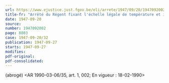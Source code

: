 ```yaml
---
url: https://www.ejustice.just.fgov.be/eli/arrete/1947/09/20/1947092002/justel
title-fr: "Arrêté du Régent fixant l'échelle légale de température et instaurant la vérification obligatoire des thermomètres médicaux."
date: 1947-09-20
source:
number: 1947092002
page: 8803
case: 1947-09-20/32
publication: 1947-09-27
starts: 1947-09-27
modifies:
pdf-original:
pdf-consolidated:
---
```


(abrogé) <AR 1990-03-06/35, art. 1, 002;  En vigueur :  18-02-1990>
